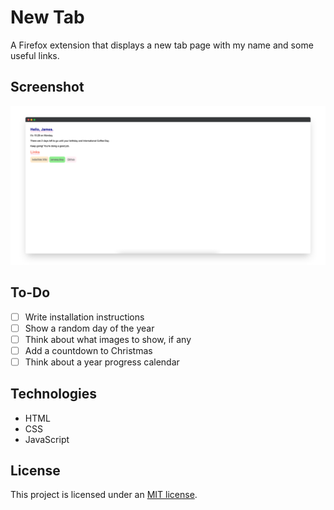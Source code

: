# New Tab

A Firefox extension that displays a new tab page with my name and some useful links.

## Screenshot

![A screenshot of the new tab extension](https://github.com/capjamesg/newtab/blob/master/screenshot.png?raw=true)

## To-Do

- [ ] Write installation instructions
- [ ] Show a random day of the year
- [ ] Think about what images to show, if any
- [ ] Add a countdown to Christmas
- [ ] Think about a year progress calendar

## Technologies

- HTML
- CSS
- JavaScript

## License

This project is licensed under an [MIT license](https://github.com/capjamesg/newtab/blob/master/LICENSE).
